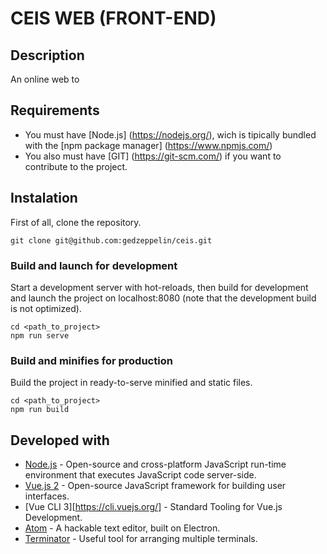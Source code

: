 # CEIS WEB (FRONT-END)

## Description
An online web to 

## Requirements
* You must have [Node.js] (https://nodejs.org/), wich is tipically bundled with the [npm package manager] (https://www.npmjs.com/)
* You also must have [GIT] (https://git-scm.com/) if you want to contribute to the project.

## Instalation

First of all, clone the repository.

```
git clone git@github.com:gedzeppelin/ceis.git
```

### Build and launch for development
Start a development server with hot-reloads, then build for development and launch the project on localhost:8080 (note that the development build is not optimized).

```
cd <path_to_project>
npm run serve

```


### Build and minifies for production
Build the project in ready-to-serve minified and static files.

```
cd <path_to_project>
npm run build

```

## Developed with
* [Node.js](https://nodejs.org/) - Open-source and cross-platform JavaScript run-time environment that executes JavaScript code server-side. 
* [Vue.js 2](https://vuejs.org/) - Open-source JavaScript framework for building user interfaces. 
* [Vue CLI 3][https://cli.vuejs.org/] - Standard Tooling for Vue.js Development.
* [Atom](https://atom.io/) -  A hackable text editor, built on Electron.
* [Terminator](https://gnometerminator.blogspot.com/p/introduction.html) - Useful tool for arranging multiple terminals.


